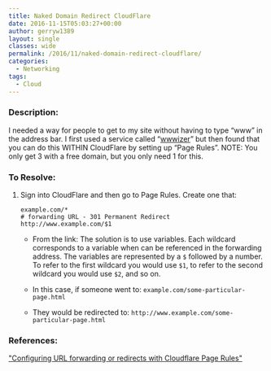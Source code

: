 ```yaml
---
title: Naked Domain Redirect CloudFlare
date: 2016-11-15T05:03:27+00:00
author: gerryw1389
layout: single
classes: wide
permalink: /2016/11/naked-domain-redirect-cloudflare/
categories:
  - Networking
tags:
  - Cloud
---
```

<!--more-->

### Description:

I needed a way for people to get to my site without having to type &#8220;www&#8221; in the address bar. I first used a service called &#8220;[wwwizer](http://wwwizer.com/naked-domain-redirect)&#8221; but then found that you can do this WITHIN CloudFlare by setting up &#8220;Page Rules&#8221;. NOTE: You only get 3 with a free domain, but you only need 1 for this.

### To Resolve:

1. Sign into CloudFlare and then go to Page Rules. Create one that:

   ```escape
   example.com/*  
   # forwarding URL - 301 Permanent Redirect  
   http://www.example.com/$1
   ```

   - From the link: The solution is to use variables. Each wildcard corresponds to a variable when can be referenced in the forwarding address. The variables are represented by a `$` followed by a number. To refer to the first wildcard you would use `$1`, to refer to the second wildcard you would use `$2`, and so on.

   - In this case, if someone went to: `example.com/some-particular-page.html`
   - They would be redirected to: `http://www.example.com/some-particular-page.html`


### References:

["Configuring URL forwarding or redirects with Cloudflare Page Rules"](https://support.cloudflare.com/hc/en-us/articles/200172286-How-do-I-perform-URL-forwarding-or-redirects-with-CloudFlare-)